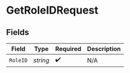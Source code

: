 # GetRoleIDRequest


## Fields

| Field              | Type               | Required           | Description        |
| ------------------ | ------------------ | ------------------ | ------------------ |
| `RoleID`           | *string*           | :heavy_check_mark: | N/A                |